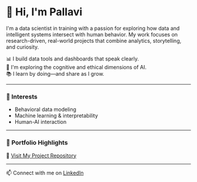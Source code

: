 # 👋 Hi, I'm Pallavi

I'm a data scientist in training with a passion for exploring how data and intelligent systems intersect with human behavior. My work focuses on research-driven, real-world projects that combine analytics, storytelling, and curiosity.

📊 I build data tools and dashboards that speak clearly.  
🧠 I'm exploring the cognitive and ethical dimensions of AI.  
📚 I learn by doing—and share as I grow.

---

### 🔬 Interests
- Behavioral data modeling  
- Machine learning & interpretability  
- Human-AI interaction  

---

### 📂 Portfolio Highlights
🔗 [Visit My Project Repository](https://github.com/PallaviSaitu/data-science-portfolio)

---

📫 Connect with me on [LinkedIn]([https://www.linkedin.com/in/pallavisaitu/](https://www.linkedin.com/in/pallavi-saitu/))

